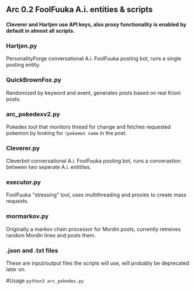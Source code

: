 ## Arc 0.2 FoolFuuka A.i. entities & scripts

#### Cleverer and Hartjen use API keys, also proxy functionality is enabled by default in almost all scripts.

### Hartjen.py
PersonalityForge conversational A.i. FoolFuuka posting bot, runs a single posting entity.

### QuickBrownFox.py
Randomized by keyword and event, generates posts based on real Kroni posts.

### arc_pokedexv2.py
Pokedex tool that monitors thread for change and fetches requested pokemon by looking for ```!pokemon name``` in the post.

### Cleverer.py
Cleverbot conversational A.i. FoolFuuka posting bot, runs a converastion between two seperate A.i. entitites.

### executor.py
FoolFuuka "stressing" tool, uses multithreading and proxies to create mass requests.

### mormarkov.py
Originally a markov chain processor for Mordin posts, currently retreives random Mordin lines and posts them.

### .json and .txt files
These are input/output files the scripts will use, will probably be deprecated later on.

#Usage
```python3 arc_pokedex.py```

